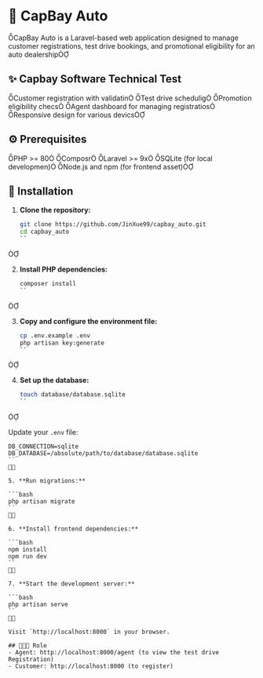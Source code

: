 # 🚗 CapBay Auto
CapBay Auto is a Laravel-based web application designed to manage customer registrations, test drive bookings, and promotional eligibility for an auto dealership

## ✨ Capbay Software Technical Test

 Customer registration with validatin
 Test drive schedulig
 Promotion eligibility checs
 Agent dashboard for managing registratios
 Responsive design for various devics

## ⚙️ Prerequisites

 PHP >= 80
 Composr
 Laravel >= 9x
 SQLite (for local developmen)
 Node.js and npm (for frontend asset)

## 🚀 Installation

1. **Clone the repository:**

   ```bash
   git clone https://github.com/JinXue99/capbay_auto.git
   cd capbay_auto
   ``


2. **Install PHP dependencies:**

   ```bash
   composer install
   ``


3. **Copy and configure the environment file:**

   ```bash
   cp .env.example .env
   php artisan key:generate
   ``


4. **Set up the database:**

   ```bash
   touch database/database.sqlite
   ``


   Update your `.env` file:

   ```env
   DB_CONNECTION=sqlite
   DB_DATABASE=/absolute/path/to/database/database.sqlite
   ``


5. **Run migrations:**

   ```bash
   php artisan migrate
   ``


6. **Install frontend dependencies:**

   ```bash
   npm install
   npm run dev
   ``


7. **Start the development server:**

   ```bash
   php artisan serve
   ``


   Visit `http://localhost:8000` in your browser.

## 👨🏻‍💻 Role
- Agent: http://localhost:8000/agent (to view the test drive Registration)
- Customer: http://localhost:8000 (to register)
